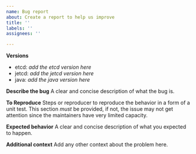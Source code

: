 ```yaml
---
name: Bug report
about: Create a report to help us improve
title: ''
labels: ''
assignees: ''

---
```

**Versions**
- etcd: _add the etcd version here_
- jetcd: _add the jetcd version here_
- java: _add the java version here_

**Describe the bug**
A clear and concise description of what the bug is.

**To Reproduce**
Steps or reproducer to reproduce the behavior in a form of a unit test.
This section *must* be provided, if not, the issue may not get attention since the maintainers have very limited capacity.

**Expected behavior**
A clear and concise description of what you expected to happen.

**Additional context**
Add any other context about the problem here.
